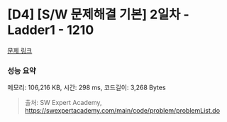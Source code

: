 # [D4] [S/W 문제해결 기본] 2일차 - Ladder1 - 1210 

[문제 링크](https://swexpertacademy.com/main/code/problem/problemDetail.do?contestProbId=AV14ABYKADACFAYh) 

### 성능 요약

메모리: 106,216 KB, 시간: 298 ms, 코드길이: 3,268 Bytes



> 출처: SW Expert Academy, https://swexpertacademy.com/main/code/problem/problemList.do